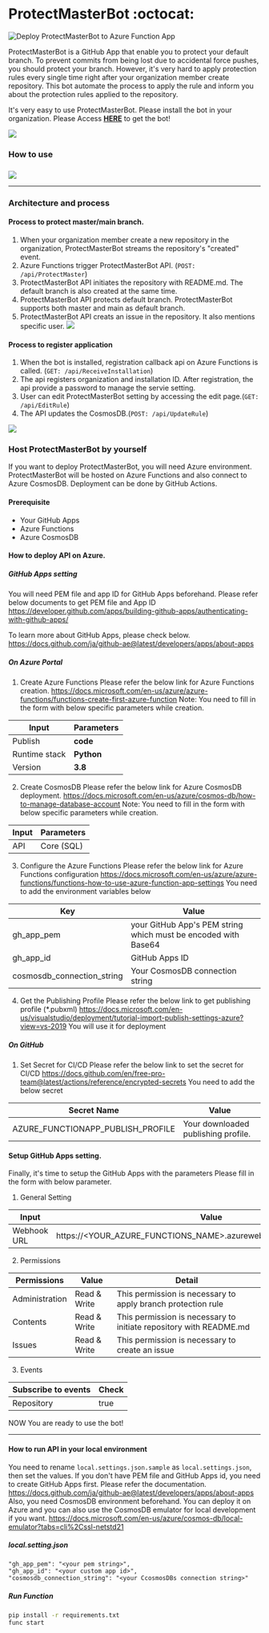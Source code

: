 # ProtectMasterBot  :octocat:
![Deploy ProtectMasterBot to Azure Function App](https://github.com/GitHubAPIChallenge/ProtectMasterBot/workflows/Deploy%20ProtectMasterBot%20to%20Azure%20Function%20App/badge.svg)

ProtectMasterBot is a GitHub App  that enable you to protect your default branch.
To prevent commits from being lost due to accidental force pushes, you should protect your branch.
However, it's very hard to apply protection rules every single time right after your organization member create repository. This bot automate the process to apply the rule and inform you about the protection rules applied to the repository.

It's very easy to use ProtectMasterBot. Please install the bot in your organization.
Please Access **[HERE](https://github.com/apps/protectmasterbot)** to get the bot!

![](./contents/Installation.png)
### How to use


### 
![](./contents/HowToUse.png)

---
### Architecture and process
#### Process to protect master/main branch.
1. When your organization member create a new repository in the organization, ProtectMasterBot streams the repository's "created" event.
2. Azure Functions trigger ProtectMasterBot API. (```POST: /api/ProtectMaster```)
3. ProtectMasterBot API initiates the repository with README.md. The default branch is also created at the same time. 
4. ProtectMasterBot API protects default branch. ProtectMasterBot supports both master and main as default branch.
5. ProtectMasterBot API creats an issue in the repository. It also mentions specific user.
![](./contents/ProtectDiagram.png)

#### Process to register application
1. When the bot is installed, registration callback api on Azure Functions is called. (```GET: /api/ReceiveInstallation```)
2. The api registers organization and installation ID. After registration, the api provide a password to manage the servie setting.
3. User can edit ProtectMasterBot setting by accessing the edit page.(```GET: /api/EditRule```)
4. The API updates the CosmosDB.(```POST: /api/UpdateRule```)

![](./contents/ManagementDiagram.png)

### Host ProtectMasterBot by yourself

If you want to deploy ProtectMasterBot, you will need Azure environment.
ProtectMasterBot will be hosted on Azure Functions and also connect to Azure CosmosDB.
Deployment can be done by GitHub Actions.

#### Prerequisite
- Your GitHub Apps
- Azure Functions
- Azure CosmosDB


#### How to deploy API on Azure.

##### GitHub Apps setting

You will need PEM file and app ID for GitHub Apps beforehand.
Please refer below documents to get PEM file and App ID 
https://developer.github.com/apps/building-github-apps/authenticating-with-github-apps/

To learn more about GitHub Apps, please check below.
https://docs.github.com/ja/github-ae@latest/developers/apps/about-apps
##### On Azure Portal
1. Create Azure Functions
Please refer the below link for Azure Functions creation.
https://docs.microsoft.com/en-us/azure/azure-functions/functions-create-first-azure-function
Note: You need to fill in the form with below specific parameters while creation.

Input |Parameters
---|-----
Publish | **code**
Runtime stack| **Python**
Version | **3.8**

2. Create CosmosDB
Please refer the below link for Azure CosmosDB deployment.
https://docs.microsoft.com/en-us/azure/cosmos-db/how-to-manage-database-account
Note: You need to fill in the form with below specific parameters while creation.

Input |Parameters
---|-----
API | Core (SQL)


3. Configure the Azure Functions
Please refer the below link for Azure Functions configuration
https://docs.microsoft.com/en-us/azure/azure-functions/functions-how-to-use-azure-function-app-settings
You need to add the environment variables below

Key|Value
---|-----
gh_app_pem | your GitHub App's PEM string which must be encoded with Base64
gh_app_id | GitHub Apps ID
cosmosdb_connection_string | Your CosmosDB connection string 

4. Get the Publishing Profile
Please refer the below link to get publishing profile (*.pubxml) 
https://docs.microsoft.com/en-us/visualstudio/deployment/tutorial-import-publish-settings-azure?view=vs-2019
You will use it for deployment

##### On GitHub
1. Set Secret for CI/CD
Please refer the below link to set the secret for CI/CD
https://docs.github.com/en/free-pro-team@latest/actions/reference/encrypted-secrets
You need to add the below secret

Secret Name|Value
---|-----
AZURE_FUNCTIONAPP_PUBLISH_PROFILE| Your downloaded publishing profile.

#### Setup GitHub Apps setting.
Finally, it's time to setup the GitHub Apps with the parameters
Please fill in the form with below parameter.

1. General Setting

Input|Value
---|---
Webhook URL| https://<YOUR_AZURE_FUNCTIONS_NAME>.azurewebsites.net/api/ProtectMaster

2. Permissions

Permissions|Value|Detail
---|---|---
Administration | Read & Write | This permission is necessary to apply branch protection rule
Contents | Read & Write | This permission is necessary to initiate repository with README.md
Issues | Read & Write | This permission is necessary to create an issue

3. Events

Subscribe to events|Check
---|---
Repository| true


NOW You are ready to use the bot!

---
#### How to run API in your local environment
You need to rename ```local.settings.json.sample``` as ```local.settings.json```, then set the values.
If you don't have PEM file and GitHub Apps id, you need to create GitHub Apps first. Please refer the documentation.
https://docs.github.com/ja/github-ae@latest/developers/apps/about-apps
Also, you need CosmosDB environment beforehand. You can deploy it on Azure and you can also use the CosmosDB emulator for local development if you want.
https://docs.microsoft.com/en-us/azure/cosmos-db/local-emulator?tabs=cli%2Cssl-netstd21

##### local.setting.json
```
"gh_app_pem": "<your pem string>",
"gh_app_id": "<your custom app id>",
"cosmosdb_connection_string": "<your CcosmosDBs connection string>"
```

##### Run Function
```sh
pip install -r requirements.txt
func start
```